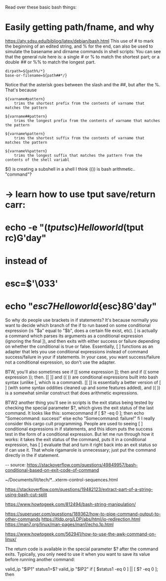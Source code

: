 Read over these basic bash things:


# Easily getting path/fname, and why
https://aty.sdsu.edu/bibliog/latex/debian/bash.html
This use of # to mark the beginning of an edited string, and % for the end, can also be used to simulate the basename and dirname commands in shell scripts:
You can see that the general rule here is: a single  # or % to match the shortest  part; or a double  ## or %% to match the longest  part. 
    
    dirpath=${path%/*}
	base-or-filename=${path##*/}

Notice that the asterisk goes between  the slash and the ##, but after  the %. That's because

	${varname#pattern}
        trims the shortest prefix from the contents of varname that matches the pattern

	${varname##pattern}
        trims the longest prefix from the contents of varname that matches the pattern

	${varname%pattern} 
        trims the shortest suffix from the contents of varname that matches the pattern

	${varname%%pattern}
        trims the longest suffix that matches the pattern from the contents of the shell variabl



$() is creating a subshell in a shell I think
(()) is bash arithmetic.. "command"?


# -> learn how to use tput save/return carr: 
# echo -e "$(tput sc)Hello world$(tput rc)G'day"
# instead of 
# esc=$'\033'
# echo "${esc}7Hello world${esc}8G'day"


So why do people use brackets in if statements? It's because normally you want to decide which branch of the if to run based on some conditional expression (is "$a" equal to "$b", does a certain file exist, etc). [ is actually a command which parses its arguments as a conditional expression (ignoring the final ]), and then exits with either success or failure depending on whether the conditional is true or false. Essentially, [ ] functions as an adapter that lets you use conditional expressions instead of command success/failure in your if statements. In your case, you want success/failure not a conditional expression, so don't use the adapter.

BTW, you'll also sometimes see if [[ some expression ]]; then and if (( some expression )); then. [[ ]] and (( )) are conditional expressions built into bash syntax (unlike [, which is a command). [[ ]] is essentially a better version of [ ] (with some syntax oddities cleaned up and some features added), and (( )) is a somewhat similar construct that does arithmetic expressions.

BTW2 another thing you'll see in scripts is the exit status being tested by checking the special parameter $?, which gives the exit status of the last command. It looks like this:
somecommand
if [ $? -eq 0 ]; then
    echo "Somecommand: success!"
else
    echo "Somecommand: failure!"
fi
I really consider this cargo cult programming. People are used to seeing [ ] conditional expressions in if statements, and this idiom puts the success test in the form of a conditional expression. But let me run through how it works: it takes the exit status of the command, puts it in a conditional expression, has [ ] evaluate that and turn it right back into an exit status so if can use it. That whole rigamarole is unnecessary; just put the command directly in the if statement.

-- source: https://stackoverflow.com/questions/49849957/bash-conditional-based-on-exit-code-of-command

~/Documents/lit/tech/*...xterm-control-sequences.html

https://stackoverflow.com/questions/19482123/extract-part-of-a-string-using-bash-cut-split

https://www.howtogeek.com/812494/bash-string-manipulation/

https://superuser.com/questions/189362/how-to-pipe-command-output-to-other-commands
    https://tldp.org/LDP/abs/html/io-redirection.html
    https://man7.org/linux/man-pages/man1/echo.1p.html
    
https://www.howtogeek.com/562941/how-to-use-the-awk-command-on-linux/



The return code is available in the special parameter $? after the command exits. Typically, you only need to use it when you want to save its value before running another command:

valid_ip "$IP1"
status1=$?
valid_ip "$IP2"
if [ $status1 -eq 0 ] || [ $? -eq 0 ]; then


